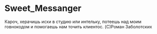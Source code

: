 # Sweet_Messanger
Кароч, херачишь исхи в студию или интельку, потеешь над моим говнокодом и помогаешь нам точить клиентос.
                                           (C)Роман Заболотских
